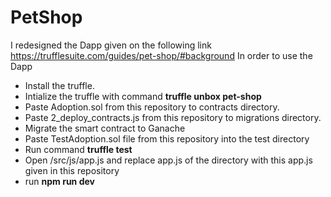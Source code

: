 # PetShop
I redesigned the Dapp given on the following link https://trufflesuite.com/guides/pet-shop/#background In order to use the Dapp
* Install the truffle.
* Intialize the truffle with command **truffle unbox pet-shop**
* Paste Adoption.sol from this repository to contracts directory.
* Paste 2_deploy_contracts.js from this repository to migrations directory.
* Migrate the smart contract to Ganache
* Paste TestAdoption.sol file from this repository into the test directory
* Run command **truffle test**
* Open /src/js/app.js and replace app.js of the directory with this app.js given in this repository
* run **npm run dev**
